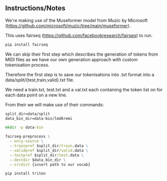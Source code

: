 ## Instructions/Notes

We're making use of the Museformer model from Muzic by Microsoft (https://github.com/microsoft/muzic/tree/main/museformer).

This uses fairseq (https://github.com/facebookresearch/fairseq) to run.
```cmd
pip install fairseq
```

We can skip their first step which describes the generation of tokens from MIDI files as we have our own generation approach with custom tokenisation process.

Therefore the first step is to save our tokenisations into .txt format into a data/split/{test,train,valid}.txt file.

We need a train.txt, test.txt and a val.txt each containing the token list on for each data point on a new line.




From their we will make use of their commands:
```cmd
split_dir=data/split
data_bin_dir=data-bin/lmd6remi

mkdir -p data-bin

fairseq-preprocess \
  --only-source \
  --trainpref $split_dir/train.data \
  --validpref $split_dir/valid.data \
  --testpref $split_dir/test.data \
  --destdir $data_bin_dir \
  --srcdict {insert path to our vocab}
```

```
pip install triton
```
